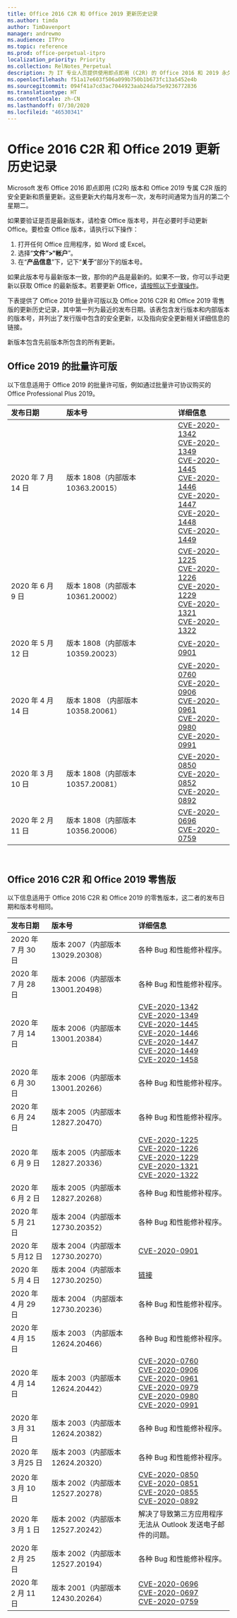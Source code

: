 ```yaml
---
title: Office 2016 C2R 和 Office 2019 更新历史记录
ms.author: timda
author: TimDavenport
manager: andrewmo
ms.audience: ITPro
ms.topic: reference
ms.prod: office-perpetual-itpro
localization_priority: Priority
ms.collection: RelNotes_Perpetual
description: 为 IT 专业人员提供使用即点即用 (C2R) 的 Office 2016 和 2019 永久版本的更新历史记录
ms.openlocfilehash: f51a17e603f506a099b750b1b673fc13a5452e4b
ms.sourcegitcommit: 094f41a7cd3ac7044923aab24da75e9236772836
ms.translationtype: HT
ms.contentlocale: zh-CN
ms.lasthandoff: 07/30/2020
ms.locfileid: "46530341"
---
```

# <a name="update-history-for-office-2016-c2r-and-office-2019"></a>Office 2016 C2R 和 Office 2019 更新历史记录

Microsoft 发布 Office 2016 即点即用 (C2R) 版本和 Office 2019 专属 C2R 版的安全更新和质量更新。这些更新大约每月发布一次，发布时间通常为当月的第二个星期二。

如果要验证是否是最新版本，请检查 Office 版本号，并在必要时手动更新 Office。要检查 Office 版本，请执行以下操作：

  1.    打开任何 Office 应用程序，如 Word 或 Excel。
  2.    选择“**文件”>“帐户**”。
  3.    在“**产品信息**”下，记下“**关于**”部分下的版本号。

如果此版本号与最新版本一致，那你的产品是最新的。如果不一致，你可以手动更新以获取 Office 的最新版本。若要更新 Office，[请按照以下步骤操作](https://support.office.com/article/2ab296f3-7f03-43a2-8e50-46de917611c5)。


下表提供了 Office 2019 批量许可版以及 Office 2016 C2R 和 Office 2019 零售版的更新历史记录，其中第一列为最近的发布日期。该表包含发行版本和内部版本的版本号，并列出了发行版中包含的安全更新，以及指向安全更新相关详细信息的链接。

新版本包含先前版本所包含的所有更新。

## <a name="volume-licensed-versions-of-office-2019"></a>Office 2019 的批量许可版
以下信息适用于 Office 2019 的批量许可版，例如通过批量许可协议购买的 Office Professional Plus 2019。

|**发布日期**|**版本号**|**详细信息**|
|:-----|:-----|:-----|
|2020 年 7 月 14 日   |版本 1808（内部版本 10363.20015）  |[CVE-2020-1342](https://portal.msrc.microsoft.com/zh-CN/security-guidance/advisory/CVE-2020-1342) <br/>[CVE-2020-1349](https://portal.msrc.microsoft.com/zh-CN/security-guidance/advisory/CVE-2020-1349) <br/>[CVE-2020-1445](https://portal.msrc.microsoft.com/zh-CN/security-guidance/advisory/CVE-2020-1445) <br/>[CVE-2020-1446](https://portal.msrc.microsoft.com/zh-CN/security-guidance/advisory/CVE-2020-1446) <br/>[CVE-2020-1447](https://portal.msrc.microsoft.com/zh-CN/security-guidance/advisory/CVE-2020-1447) <br/>[CVE-2020-1448](https://portal.msrc.microsoft.com/zh-CN/security-guidance/advisory/CVE-2020-1448) <br/>[CVE-2020-1449](https://portal.msrc.microsoft.com/zh-CN/security-guidance/advisory/CVE-2020-1449) <br/>|
|2020 年 6 月 9 日   |版本 1808（内部版本 10361.20002）  |[CVE-2020-1225](https://portal.msrc.microsoft.com/zh-CN/security-guidance/advisory/CVE-2020-1225) <br/> [CVE-2020-1226](https://portal.msrc.microsoft.com/zh-CN/security-guidance/advisory/CVE-2020-1226) <br/>[CVE-2020-1229](https://portal.msrc.microsoft.com/zh-CN/security-guidance/advisory/CVE-2020-1229) <br/>[CVE-2020-1321](https://portal.msrc.microsoft.com/zh-CN/security-guidance/advisory/CVE-2020-1321) <br/>[CVE-2020-1322](https://portal.msrc.microsoft.com/zh-CN/security-guidance/advisory/CVE-2020-1322) <br/>|
|2020 年 5 月12 日   |版本 1808（内部版本 10359.20023）  |[CVE-2020-0901](https://portal.msrc.microsoft.com/zh-CN/security-guidance/advisory/CVE-2020-0901) <br/> |
|2020 年 4 月 14 日   |版本 1808 （内部版本 10358.20061）  |[CVE-2020-0760](https://portal.msrc.microsoft.com/zh-CN/security-guidance/advisory/CVE-2020-0760) <br/> [CVE-2020-0906](https://portal.msrc.microsoft.com/zh-CN/security-guidance/advisory/CVE-2020-0906) <br/> [CVE-2020-0961](https://portal.msrc.microsoft.com/zh-CN/security-guidance/advisory/CVE-2020-0961) <br/> [CVE-2020-0980](https://portal.msrc.microsoft.com/zh-CN/security-guidance/advisory/CVE-2020-0980) <br/>[CVE-2020-0991](https://portal.msrc.microsoft.com/zh-CN/security-guidance/advisory/CVE-2020-0991) <br/> |
|2020 年 3 月 10 日   |版本 1808（内部版本 10357.20081）  |[CVE-2020-0850](https://portal.msrc.microsoft.com/zh-CN/security-guidance/advisory/CVE-2020-0850) <br/> [CVE-2020-0852](https://portal.msrc.microsoft.com/zh-CN/security-guidance/advisory/CVE-2020-0852) <br/> [CVE-2020-0892](https://portal.msrc.microsoft.com/zh-CN/security-guidance/advisory/CVE-2020-0892) <br/>  |
|2020 年 2 月 11 日   |版本 1808（内部版本 10356.20006）  |[CVE-2020-0696](https://portal.msrc.microsoft.com/zh-CN/security-guidance/advisory/CVE-2020-0696) <br/> [CVE-2020-0759](https://portal.msrc.microsoft.com/zh-CN/security-guidance/advisory/CVE-2020-0759) <br/>  |







<br/>

## <a name="retail-versions-of-office-2016-c2r-and-office-2019"></a>Office 2016 C2R 和 Office 2019 零售版
以下信息适用于 Office 2016 C2R 和 Office 2019 的零售版本，这二者的发布日期和版本号相同。

|**发布日期**|**版本号**|**详细信息**|
|:-----|:-----|:-----|
|2020 年 7 月 30 日|版本 2007（内部版本 13029.20308）  |各种 Bug 和性能修补程序。  <br/>  |
|2020 年 7 月 28 日|版本 2006（内部版本 13001.20498）  |各种 Bug 和性能修补程序。  <br/>  |
|2020 年 7 月 14 日|版本 2006（内部版本 13001.20384）  |[CVE-2020-1342](https://portal.msrc.microsoft.com/zh-CN/security-guidance/advisory/CVE-2020-1342) <br/>[CVE-2020-1349](https://portal.msrc.microsoft.com/zh-CN/security-guidance/advisory/CVE-2020-1349) <br/>[CVE-2020-1445](https://portal.msrc.microsoft.com/zh-CN/security-guidance/advisory/CVE-2020-1445) <br/>[CVE-2020-1446](https://portal.msrc.microsoft.com/zh-CN/security-guidance/advisory/CVE-2020-1446) <br/>[CVE-2020-1447](https://portal.msrc.microsoft.com/zh-CN/security-guidance/advisory/CVE-2020-1447) <br/>[CVE-2020-1449](https://portal.msrc.microsoft.com/zh-CN/security-guidance/advisory/CVE-2020-1449) <br/>[CVE-2020-1458](https://portal.msrc.microsoft.com/zh-CN/security-guidance/advisory/CVE-2020-1458) <br/>|
|2020 年 6 月 30 日|版本 2006（内部版本 13001.20266）  |各种 Bug 和性能修补程序。  <br/>  |
|2020 年 6 月 24 日|版本 2005（内部版本 12827.20470）  |各种 Bug 和性能修补程序。  <br/>  |
|2020 年 6 月 9 日|版本 2005（内部版本 12827.20336）  |[CVE-2020-1225](https://portal.msrc.microsoft.com/zh-CN/security-guidance/advisory/CVE-2020-1225)  <br/> [CVE-2020-1226](https://portal.msrc.microsoft.com/zh-CN/security-guidance/advisory/CVE-2020-1226)  <br/> [CVE-2020-1229](https://portal.msrc.microsoft.com/zh-CN/security-guidance/advisory/CVE-2020-1229)  <br/> [CVE-2020-1321](https://portal.msrc.microsoft.com/zh-CN/security-guidance/advisory/CVE-2020-1321)  <br/> [CVE-2020-1322](https://portal.msrc.microsoft.com/zh-CN/security-guidance/advisory/CVE-2020-1322)  <br/>|
|2020 年 6 月 2 日|版本 2005（内部版本 12827.20268）  |各种 Bug 和性能修补程序。  <br/>  |
|2020 年 5 月 21 日|版本 2004（内部版本 12730.20352）  |各种 Bug 和性能修补程序。  <br/>  |
|2020 年 5 月12 日|版本 2004（内部版本 12730.20270）  |[CVE-2020-0901](https://portal.msrc.microsoft.com/zh-CN/security-guidance/advisory/CVE-2020-0901)  <br/>  |
|2020 年 5 月 4 日|版本 2004（内部版本 12730.20250）  |[链接](https://support.microsoft.com/office/excel-word-powerpoint-file-becomes-corrupt-when-opening-a-file-that-contains-a-vba-project-or-after-enabling-a-macro-in-an-open-file-ad6ee6ca-db23-4614-a403-282821eb99f6?ui=en-us&rs=en-us&ad=us)<br/>  |
|2020 年 4 月 29 日|版本 2004 （内部版本 12730.20236）  |各种 Bug 和性能修补程序。 <br/>  |
|2020 年 4 月 15 日|版本 2003 （内部版本 12624.20466）  |各种 Bug 和性能修补程序。 <br/>  |
|2020 年 4 月 14 日|版本 2003（内部版本 12624.20442）  |[CVE-2020-0760](https://portal.msrc.microsoft.com/zh-CN/security-guidance/advisory/CVE-2020-0760) <br/> [CVE-2020-0906](https://portal.msrc.microsoft.com/zh-CN/security-guidance/advisory/CVE-2020-0906) <br/> [CVE-2020-0961](https://portal.msrc.microsoft.com/zh-CN/security-guidance/advisory/CVE-2020-0961) <br/> [CVE-2020-0979](https://portal.msrc.microsoft.com/zh-CN/security-guidance/advisory/CVE-2020-0979) <br/> [CVE-2020-0980](https://portal.msrc.microsoft.com/zh-CN/security-guidance/advisory/CVE-2020-0980) <br/>[CVE-2020-0991](https://portal.msrc.microsoft.com/zh-CN/security-guidance/advisory/CVE-2020-0991) <br/> |
|2020 年 3 月 31 日|版本 2003（内部版本 12624.20382）  |各种 Bug 和性能修补程序。 <br/>  |
|2020 年 3 月25 日|版本 2003（内部版本 12624.20320）  |各种 Bug 和性能修补程序。 <br/>  |
|2020 年 3 月 10 日|版本 2002（内部版本 12527.20278）  |[CVE-2020-0850](https://portal.msrc.microsoft.com/zh-CN/security-guidance/advisory/CVE-2020-0850) <br/> [CVE-2020-0851](https://portal.msrc.microsoft.com/zh-CN/security-guidance/advisory/CVE-2020-0851) <br/> [CVE-2020-0855](https://portal.msrc.microsoft.com/zh-CN/security-guidance/advisory/CVE-2020-0855) <br/> [CVE-2020-0892](https://portal.msrc.microsoft.com/zh-CN/security-guidance/advisory/CVE-2020-0892) <br/>  |
|2020 年 3 月 1 日   |版本 2002（内部版本 12527.20242）  |解决了导致第三方应用程序无法从 Outlook 发送电子邮件的问题。 <br/>  |
|2020 年 2 月 25 日   |版本 2002（内部版本 12527.20194）  |各种 Bug 和性能修补程序。 <br/>  |
|2020 年 2 月 11 日   |版本 2001（内部版本 12430.20264）  |[CVE-2020-0696](https://portal.msrc.microsoft.com/zh-CN/security-guidance/advisory/CVE-2020-0696) <br/> [CVE-2020-0697](https://portal.msrc.microsoft.com/zh-CN/security-guidance/advisory/CVE-2020-0697) <br/> [CVE-2020-0759](https://portal.msrc.microsoft.com/zh-CN/security-guidance/advisory/CVE-2020-0759) <br/>  |









